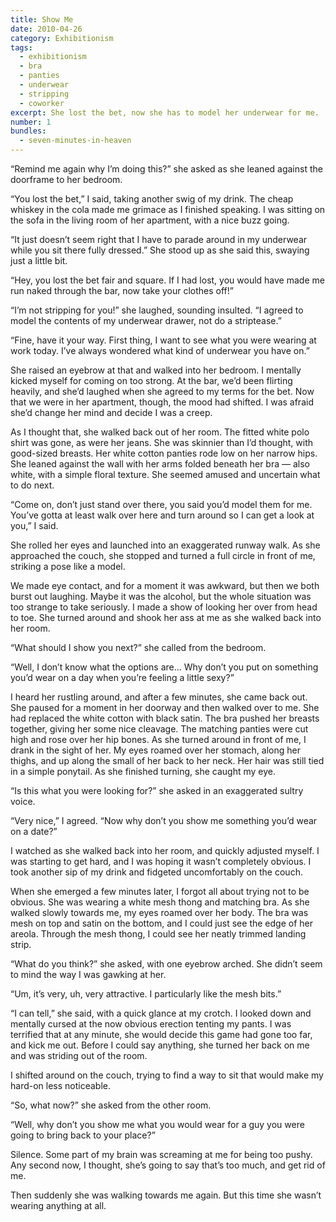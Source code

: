 ```yaml
---
title: Show Me
date: 2010-04-26
category: Exhibitionism
tags:
  - exhibitionism
  - bra
  - panties
  - underwear
  - stripping
  - coworker
excerpt: She lost the bet, now she has to model her underwear for me.
number: 1
bundles:
  - seven-minutes-in-heaven
---
```


“Remind me again why I’m doing this?” she asked as she leaned against the doorframe to her bedroom.

“You lost the bet,” I said, taking another swig of my drink. The cheap whiskey in the cola made me grimace as I finished speaking. I was sitting on the sofa in the living room of her apartment, with a nice buzz going.

“It just doesn’t seem right that I have to parade around in my underwear while you sit there fully dressed.” She stood up as she said this, swaying just a little bit.

“Hey, you lost the bet fair and square. If I had lost, you would have made me run naked through the bar, now take your clothes off!”

“I’m not stripping for you!” she laughed, sounding insulted. “I agreed to model the contents of my underwear drawer, not do a striptease.”

“Fine, have it your way. First thing, I want to see what you were wearing at work today. I’ve always wondered what kind of underwear you have on.”

She raised an eyebrow at that and walked into her bedroom. I mentally kicked myself for coming on too strong. At the bar, we’d been flirting heavily, and she’d laughed when she agreed to my terms for the bet. Now that we were in her apartment, though, the mood had shifted. I was afraid she’d change her mind and decide I was a creep.

As I thought that, she walked back out of her room. The fitted white polo shirt was gone, as were her jeans. She was skinnier than I’d thought, with good-sized breasts. Her white cotton panties rode low on her narrow hips. She leaned against the wall with her arms folded beneath her bra — also white, with a simple floral texture. She seemed amused and uncertain what to do next.

“Come on, don’t just stand over there, you said you’d model them for me. You’ve gotta at least walk over here and turn around so I can get a look at you,” I said.

She rolled her eyes and launched into an exaggerated runway walk. As she approached the couch, she stopped and turned a full circle in front of me, striking a pose like a model.

We made eye contact, and for a moment it was awkward, but then we both burst out laughing. Maybe it was the alcohol, but the whole situation was too strange to take seriously. I made a show of looking her over from head to toe. She turned around and shook her ass at me as she walked back into her room.

“What should I show you next?” she called from the bedroom.

“Well, I don’t know what the options are… Why don’t you put on something you’d wear on a day when you’re feeling a little sexy?”

I heard her rustling around, and after a few minutes, she came back out. She paused for a moment in her doorway and then walked over to me. She had replaced the white cotton with black satin. The bra pushed her breasts together, giving her some nice cleavage. The matching panties were cut high and rose over her hip bones. As she turned around in front of me, I drank in the sight of her. My eyes roamed over her stomach, along her thighs, and up along the small of her back to her neck. Her hair was still tied in a simple ponytail. As she finished turning, she caught my eye.

“Is this what you were looking for?” she asked in an exaggerated sultry voice.

“Very nice,” I agreed. “Now why don’t you show me something you’d wear on a date?”

I watched as she walked back into her room, and quickly adjusted myself. I was starting to get hard, and I was hoping it wasn’t completely obvious. I took another sip of my drink and fidgeted uncomfortably on the couch.

When she emerged a few minutes later, I forgot all about trying not to be obvious. She was wearing a white mesh thong and matching bra. As she walked slowly towards me, my eyes roamed over her body. The bra was mesh on top and satin on the bottom, and I could just see the edge of her areola. Through the mesh thong, I could see her neatly trimmed landing strip.

“What do you think?” she asked, with one eyebrow arched. She didn’t seem to mind the way I was gawking at her.

“Um, it’s very, uh, very attractive. I particularly like the mesh bits.”

“I can tell,” she said, with a quick glance at my crotch. I looked down and mentally cursed at the now obvious erection tenting my pants. I was terrified that at any minute, she would decide this game had gone too far, and kick me out. Before I could say anything, she turned her back on me and was striding out of the room.

I shifted around on the couch, trying to find a way to sit that would make my hard-on less noticeable.

“So, what now?” she asked from the other room.

“Well, why don’t you show me what you would wear for a guy you were going to bring back to your place?”

Silence. Some part of my brain was screaming at me for being too pushy. Any second now, I thought, she’s going to say that’s too much, and get rid of me.

Then suddenly she was walking towards me again. But this time she wasn’t wearing anything at all.
